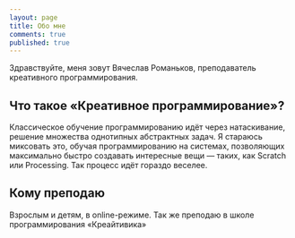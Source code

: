 ```yaml
---
layout: page
title: Обо мне
comments: true
published: true
---
```

Здравствуйте, меня зовут Вячеслав Романьков, преподаватель креативного программирования.

## Что такое «Креативное программирование»?

Классическое обучение программированию идёт через натаскивание, решение множества однотипных абстрактных задач. Я стараюсь миксовать это, обучая программированию на системах, позволяющих максимально быстро создавать интересные вещи — таких, как Scratch или Processing. Так процесс идёт гораздо веселее.

## Кому преподаю

Взрослым и детям, в online-режиме. Так же преподаю в школе программирования «Креайтивика»